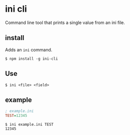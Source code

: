 # ini cli

Command line tool that prints a single value from an ini file.

## install

Adds an `ini` command.
    
    $ npm install -g ini-cli


## Use

    $ ini <file> <field>

## example

```ini
; example.ini
TEST=12345
```

    $ ini example.ini TEST
    12345

